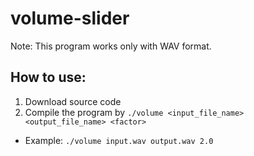 # volume-slider

Note: This program works only with WAV format.

## How to use:
 1. Download source code
 3. Compile the program by ```./volume <input_file_name> <output_file_name> <factor>```
   - Example: ```./volume input.wav output.wav 2.0```

